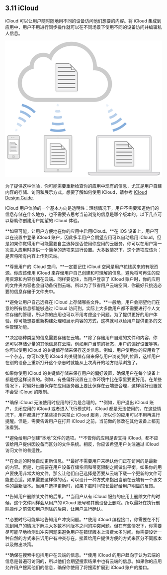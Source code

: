 ## 3.11 iCloud
iCloud 可以让用户随时随地用不同的设备访问他们想要的内容。将 iCloud 集成到应用中，用户不用进行同步操作就可以在不同场景下使用不同的设备访问并编辑私人信息。

![](images/98.png)

为了提供这种体验，你可能需要重新检查你的应用中现有的信息，尤其是用户自建内容的存储、访问和展示方式。想要了解如何使用 iCloud，请参考 [iCloud Design Guide](https://developer.apple.com/library/ios/documentation/General/Conceptual/iCloudDesignGuide/Chapters/Introduction.html).

iCloud 用户体验的一个基本方向是透明性：理想情况下，用户不需要知道他们的信息存储在什么地方，也不需要去思考当前浏览的信息是哪个版本的。以下几点可以帮助你创建用户期望的 iCloud 体验。

**如果可能，让用户方便地在你的应用中启用iCloud。**在 iOS 设备上，用户可以在设置中登录 iCloud 账户，因此多半用户会期望应用可以自动启用 iCloud。但是如果你觉得用户可能需要自主选择是否使用你应用的云服务，你可以在用户第一次进入应用时提供一个简单的选项来进行设置。大多数情况下，这个选项应该为：是否将所有内容上传到云端。

**尊重用户的 iCloud 空间。**一定要记住 iCloud 空间是用户花钱买来的有限资源。你应该使用 iCloud 来存储用户自己创建和可理解的信息，避免将可再生的应用资源和内容存储在云端。同样要记住，当用户登录了 iCloud 账户时，你的应用的文件夹内容也会自动备份到云端。所以为了节省用户云端空间，你最好只挑选必要的信息存储于文件夹中。

**避免让用户自己选择在 iCloud 上存储哪些文件。**一般地，用户会期望他们在意的所有信息都能够通过 iCloud 访问到。实际上大多数用户都不需要进行个人文件存储的管理，所以你的应用也可以不用考虑这个问题。为了提供更好的用户体验，你可能想要重新构建处理和展示内容的方式，这样就可以给用户提供更多的文件管理功能。

**决定哪种类型的信息需要存储在云端。**除了存储用户自建的文件和内容，你还可以存储少量的其他信息在云端，例如用户当前的状态，用户的偏好设置等等。你可以使用 iCloud 的关键值存储来保存这类信息。例如，用户使用你的应用看了一个杂志，你可以使用 iCloud 的关键值存储来保存用户浏览到的位置，这样用户在别的设备上重新打开这个杂志时就能从上次离开的地方继续浏览了。

如果你使用 iCloud 的关键值存储来保存用户的偏好设置，确保用户在每个设备上都是想这样设置的。例如，有些偏好设置在工作环境中比在家里要更好用。在某些情况下，将偏好设置保存在应用服务器上要比保存在云端更合理，这样偏好设置就不会受 iCloud 的限制。

**确保 iCloud 无法使用时应用的行为是合理的。**例如，用户退出 iCloud 账户，关闭应用的 iCloud 或者进入飞行模式时，iCloud 都是无法使用的。在这些情况下，用户都进行了某些操作来禁止 iCloud 服务，所以你的应用可以不用再进行提醒。但是，需要告诉用户在打开 iCloud 之前，当前做的修改在其他设备上都无法看到。

**避免给用户创建“本地”文件的选项。**不管你的应用是否支持 iCloud，都不应该给用户提供因设备而区分的文件系统。相反，你应该希望用户关注通过 iCloud 访问文件的普适性。

**在合适的时候自动更新信息。**最好不需要用户来确认他们正在访问的是最新的内容。但是，也需要在用户设备存储空间和带宽限制之间做出平衡。如果你的用户要使用非常大的文件，那么让他们自己选择是否要从云端下载一个更新的文件可能更合适。如果需要这样做的话，可以设计一种方式来指出当前在云端有一个该文件的最新版本。当用户选择更新时，如果下载时间较长最好给用户明显的反馈。

**告知用户删除某文件的后果。**当用户从有 iCloud 服务的应用上删除文件的时候，这个文件同样会从用户的 iCloud 账号和其他设备上删除。所以最好在执行删除操作之前告知用户删除的后果，让用户进行确认。

**必要时尽可能早地告知用户冲突问题。**使用 iCloud 编程接口，你需要在不打扰到用户的情况下解决大多数不同版本之间的冲突问题。但在有些情况下，你需要尽可能早地检测出冲突问题来避免用户在错误版本上浪费太多时间。你需要设计一种自然的方式来告诉用户有冲突存在，接着给用户提供方便的方式来区分不同版本以及做出决策。

**确保在搜索中包括用户在云端的信息。**使用 iCloud 的用户趋向于认为云端的信息是普遍可访问的，所以他们会期望搜索结果中也有云端的信息。如果你的应用允许用户搜索他们的信息，确保你使用了将搜索扩展到 iCloud 账户的接口。